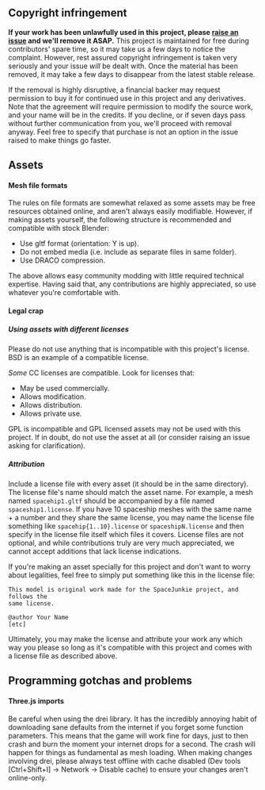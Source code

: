 ## Copyright infringement
**If your work has been unlawfully used in this project, please [raise an issue](https://github.com/aggregate1166877/SpaceJunkie/issues)
and we'll remove it ASAP.** This project is maintained for free during
contributors' spare time, so it may take us a few days to notice the complaint.
However, rest assured copyright infringement is taken very seriously and your issue
_will_ be dealt with. Once the material has been removed, it may take a few
days to disappear from the latest stable release.

If the removal is highly disruptive, a financial backer may request
permission to buy it for continued use in this project and any derivatives.
Note that the agreement will require permission to modify the source work, and
your name will be in the credits. If you decline, or if seven days pass without
further communication from you, we'll proceed with removal anyway. Feel free to
specify that purchase is not an option in the issue raised to make things go
faster.

## Assets

#### Mesh file formats
The rules on file formats are somewhat relaxed as some assets may be free
resources obtained online,  and aren't always easily modifiable. However, if
making assets yourself, the following structure is recommended and compatible
with stock Blender:
* Use gltf format (orientation: Y is up).
* Do not embed media (i.e. include as separate files in same folder).
* Use DRACO compression.

The above allows easy community modding with little required technical
expertise. Having said that, any contributions are highly appreciated, so use
whatever you're comfortable with.

#### Legal crap

##### Using assets with different licenses
Please do not use anything that is incompatible with this project's license. BSD is an example of a
compatible license.

_Some_ CC licenses are compatible. Look for licenses that:
* May be used commercially.
* Allows modification.
* Allows distribution.
* Allows private use.

GPL is incompatible and GPL licensed assets may not be used with this project.
If in doubt, do not use the asset at all (or consider raising an issue asking
for clarification).

##### Attribution
Include a license file with every asset (it should be in the same directory).
The license file's name should match the asset name. For example, a mesh named
`spacehip1.gltf` should be accompanied by a file named `spaceship1.license`.
If you have 10 spaceship meshes with the same name + a number and they share the
same license, you may name the license file something like `spacehip{1..10}.license`
or `spaceshipN.license` and then specify in the license file itself which files it
covers. License files are not optional, and while contributions truly are very much
appreciated, we cannot accept additions that lack license indications.

If you're making an asset specially for this project and don't want to worry
about legalities, feel free to simply put something like this in the license
file:
```text
This model is original work made for the SpaceJunkie project, and follows the
same license.

@author Your Name
[etc]
```
Ultimately, you may make the license and attribute your work any which way you
please so long as it's compatible with this project and comes with a license file as
described above.

## Programming gotchas and problems

#### Three.js imports
Be careful when using the drei library. It has the incredibly annoying habit
of downloading sane defaults from the internet if you forget some function
parameters. This means that the game will work fine for days, just to then
crash and burn the moment your internet drops for a second. The crash will
happen for things as fundamental as mesh loading. When making changes involving
drei, please always test offline with cache disabled (Dev tools [Ctrl+Shift+I] -> Network -> Disable cache)
to ensure your changes aren't online-only.
